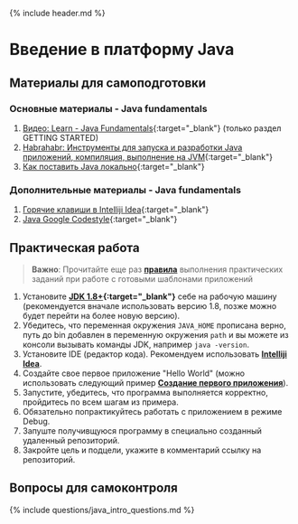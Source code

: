 {% include header.md %}

Введение в платформу Java
====================

Материалы для самоподготовки
---------------------
### Основные материалы - Java fundamentals
1. [Видео: Learn - Java Fundamentals](https://learn.by/courses/course-v1:EPAM+JF+ext1/about){:target="_blank"} (только раздел GETTING STARTED)
1. [Habrahabr: Инструменты для запуска и разработки Java приложений, компиляция, выполнение на JVM](https://habr.com/ru/post/471772/){:target="_blank"}
1. [Как поставить Java локально](https://www.w3schools.com/java/java_getstarted.asp){:target="_blank"}

### Дополнительные материалы - Java fundamentals
1. [Горячие клавиши в Intelliji Idea](./Intelliji_idea_shortcuts.pdf){:target="_blank"}
1. [Java Google Codestyle](https://google.github.io/styleguide/javaguide.html){:target="_blank"}

Практическая работа
---------------------
>**Важно**: Прочитайте еще раз **[правила]({{site.materialsurl}}general/practical_tasks_completing_rules)** выполнения практических заданий при работе с готовыми шаблонами приложений

1. Установите **[JDK 1.8+](https://www.oracle.com/technetwork/java/javase/downloads/jdk8-downloads-2133151.html){:target="_blank"}** себе 
на рабочую машину (рекомендуется вначале использовать версию 1.8, позже можно будет перейти на более новую версию).
2. Убедитесь, что переменная окружения `JAVA_HOME` прописана верно, путь до bin добавлен в переменную окружения `path` и вы можете из консоли вызывать команды JDK, например `java -version`. 
3. Установите IDE (редактор кода). Рекомендуем использовать **[Intelliji Idea](https://www.jetbrains.com/idea/)**.
4. Создайте свое первое приложение "Hello World" (можно использовать следующий пример **[Создание первого приложения]({{site.materialsurl}}java_intro/hello-world-tutorial)**).
5. Запустите, убедитесь, что программа выполняется корректно, пройдитесь по всем шагам из примера.
6. Обязательно попрактикуйтесь работать с приложением в режиме Debug.
7. Запуште получивщуюся программу в специально созданный удаленный репозиторий.
8. Закройте цель и подцели, укажите в комментарий ссылку на репозиторий.

Вопросы для самоконтроля
---------------------
{% include questions/java_intro_questions.md %}